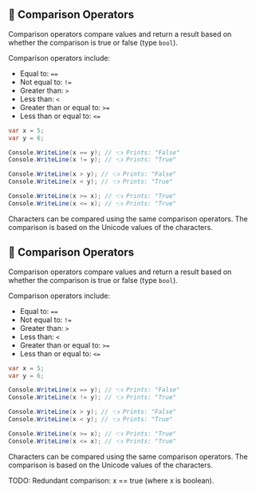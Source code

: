 ## 🎯 Comparison Operators

Comparison operators compare values and return a result based on whether the comparison is true or false (type `bool`).

Comparison operators include:
- Equal to: `==`
- Not equal to: `!=`
- Greater than: `>`
- Less than: `<`
- Greater than or equal to: `>=`
- Less than or equal to: `<=`

```csharp
var x = 5;
var y = 6;

Console.WriteLine(x == y); // 👈 Prints: "False"
Console.WriteLine(x != y); // 👈 Prints: "True"

Console.WriteLine(x > y); // 👈 Prints: "False"
Console.WriteLine(x < y); // 👈 Prints: "True"

Console.WriteLine(x >= x); // 👈 Prints: "True"
Console.WriteLine(x <= x); // 👈 Prints: "True"
```

Characters can be compared using the same comparison operators. The comparison is based on the Unicode values of the characters.



## 🎯 Comparison Operators

Comparison operators compare values and return a result based on whether the comparison is true or false (type `bool`).

Comparison operators include:
- Equal to: `==`
- Not equal to: `!=`
- Greater than: `>`
- Less than: `<`
- Greater than or equal to: `>=`
- Less than or equal to: `<=`

```csharp
var x = 5;
var y = 6;

Console.WriteLine(x == y); // 👈 Prints: "False"
Console.WriteLine(x != y); // 👈 Prints: "True"

Console.WriteLine(x > y); // 👈 Prints: "False"
Console.WriteLine(x < y); // 👈 Prints: "True"

Console.WriteLine(x >= x); // 👈 Prints: "True"
Console.WriteLine(x <= x); // 👈 Prints: "True"
```

Characters can be compared using the same comparison operators. The comparison is based on the Unicode values of the characters.

TODO: Redundant comparison: x == true (where x is boolean).
